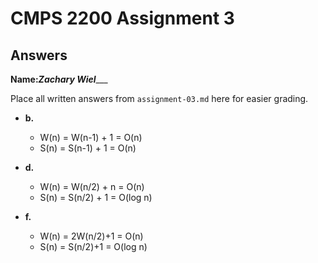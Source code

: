 # CMPS 2200 Assignment 3
## Answers

**Name:**___Zachary Wiel______


Place all written answers from `assignment-03.md` here for easier grading.






- **b.**
  - W(n) = W(n-1) + 1 = O(n)
  - S(n) = S(n-1) + 1 = O(n)




- **d.**
  - W(n) = W(n/2) + n = O(n)
  - S(n) = S(n/2) + 1 = O(log n)





- **f.**
  - W(n) = 2W(n/2)+1 = O(n)
  - S(n) = S(n/2)+1 = O(log n)
